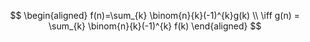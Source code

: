 $$
\begin{aligned}
f(n)=\sum_{k} \binom{n}{k}(-1)^{k}g(k) \\
\iff g(n) = \sum_{k} \binom{n}{k}(-1)^{k} f(k)
\end{aligned}
$$
